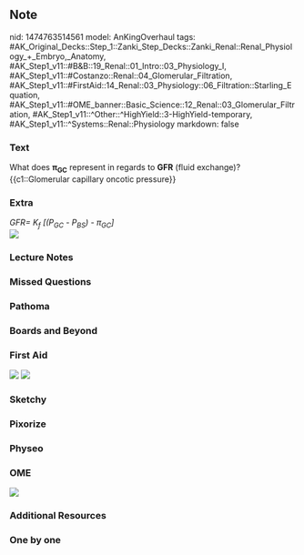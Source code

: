 ## Note
nid: 1474763514561
model: AnKingOverhaul
tags: #AK_Original_Decks::Step_1::Zanki_Step_Decks::Zanki_Renal::Renal_Physiology_+_Embryo,_Anatomy, #AK_Step1_v11::#B&B::19_Renal::01_Intro::03_Physiology_I, #AK_Step1_v11::#Costanzo::Renal::04_Glomerular_Filtration, #AK_Step1_v11::#FirstAid::14_Renal::03_Physiology::06_Filtration::Starling_Equation, #AK_Step1_v11::#OME_banner::Basic_Science::12_Renal::03_Glomerular_Filtration, #AK_Step1_v11::^Other::^HighYield::3-HighYield-temporary, #AK_Step1_v11::^Systems::Renal::Physiology
markdown: false

### Text
<div>
  <div>
    What does <b>π<sub>GC</sub></b> represent in regards to
    <b>GFR</b> (fluid exchange)?
  </div>
  <div>
    {{c1::Glomerular capillary oncotic pressure}}
  </div>
</div>

### Extra
<div>
  <i>GFR= K<sub>f</sub> [(P<sub>GC</sub> - P<sub>BS</sub>) -
  π<sub>GC</sub>]</i>
</div><img src="paste-383042363326794.jpg">

### Lecture Notes


### Missed Questions


### Pathoma


### Boards and Beyond


### First Aid
<img src="tmpI3Yq3I.png"> <img src="tmpw7xqhO.png">

### Sketchy


### Pixorize


### Physeo


### OME
<div class="ome-widget">
  <a href=
  "https://onlinemeded.org/spa/renal/glomerular-filtration/acquire?ref=anki">
  <img src="_OME_AnkiFlashcards_Lesson_4.png"></a>
</div>

### Additional Resources


### One by one

